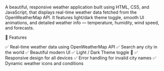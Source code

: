 A beautiful, responsive weather application built using HTML, CSS, and JavaScript, that displays real-time weather data fetched from the OpenWeatherMap API.
It features light/dark theme toggle, smooth UI animations, and detailed weather info — temperature, humidity, wind speed, and forecasts.

🚀 Features

✅ Real-time weather data using OpenWeatherMap API
✅ Search any city in the world
✅ Beautiful modern UI
✅ Light / Dark Theme toggle 🌙
✅ Responsive design for all devices
✅ Error handling for invalid city names
✅ Dynamic weather icons and conditions
